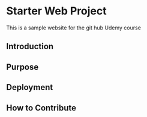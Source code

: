 # Starter Web Project

This is a sample website for the git hub Udemy course

## Introduction

## Purpose

## Deployment

## How to Contribute